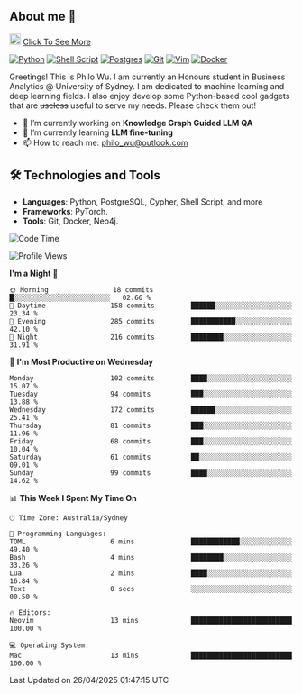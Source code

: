 ## About me 🤗

<a href="#"><img src="https://media.giphy.com/media/hvRJCLFzcasrR4ia7z/giphy.gif" width="20px" height="20px"></a> [Click To See More](https://codeboyphilo.github.io)

[![Python](https://img.shields.io/badge/python-3670A0?style=for-the-badge&logo=python&logoColor=ffdd54)](#)
[![Shell Script](https://img.shields.io/badge/shell_script-%23121011.svg?style=for-the-badge&logo=gnu-bash&logoColor=white)](#)
[![Postgres](https://img.shields.io/badge/postgres-%23316192.svg?style=for-the-badge&logo=postgresql&logoColor=white)](#)
[![Git](https://img.shields.io/badge/git-%23F05033.svg?style=for-the-badge&logo=git&logoColor=white)](#)
[![Vim](https://img.shields.io/badge/VIM-%2311AB00.svg?style=for-the-badge&logo=vim&logoColor=white)](#)
[![Docker](https://img.shields.io/badge/docker-%230db7ed.svg?style=for-the-badge&logo=docker&logoColor=white)](#)

Greetings! This is Philo Wu. I am currently an Honours student in Business Analytics \@ University of Sydney. I am dedicated to machine learning and deep learning fields. I also enjoy develop some Python-based cool gadgets that are ~~useless~~ useful to serve my needs. Please check them out!

- 🔭 I’m currently working on **Knowledge Graph Guided LLM QA**
- 🌱 I’m currently learning **LLM fine-tuning**
- 📫 How to reach me: philo_wu@outlook.com

## 🛠 Technologies and Tools
- **Languages**: Python, PostgreSQL, Cypher, Shell Script, and more
- **Frameworks**: PyTorch.
- **Tools**: Git, Docker, Neo4j.

<!--START_SECTION:waka-->
![Code Time](http://img.shields.io/badge/Code%20Time-749%20hrs%2050%20mins-blue)

![Profile Views](http://img.shields.io/badge/Profile%20Views-0-blue)

**I'm a Night 🦉** 

```text
🌞 Morning                18 commits          █░░░░░░░░░░░░░░░░░░░░░░░░   02.66 % 
🌆 Daytime                158 commits         ██████░░░░░░░░░░░░░░░░░░░   23.34 % 
🌃 Evening                285 commits         ███████████░░░░░░░░░░░░░░   42.10 % 
🌙 Night                  216 commits         ████████░░░░░░░░░░░░░░░░░   31.91 % 
```
📅 **I'm Most Productive on Wednesday** 

```text
Monday                   102 commits         ████░░░░░░░░░░░░░░░░░░░░░   15.07 % 
Tuesday                  94 commits          ███░░░░░░░░░░░░░░░░░░░░░░   13.88 % 
Wednesday                172 commits         ██████░░░░░░░░░░░░░░░░░░░   25.41 % 
Thursday                 81 commits          ███░░░░░░░░░░░░░░░░░░░░░░   11.96 % 
Friday                   68 commits          ███░░░░░░░░░░░░░░░░░░░░░░   10.04 % 
Saturday                 61 commits          ██░░░░░░░░░░░░░░░░░░░░░░░   09.01 % 
Sunday                   99 commits          ████░░░░░░░░░░░░░░░░░░░░░   14.62 % 
```


📊 **This Week I Spent My Time On** 

```text
🕑︎ Time Zone: Australia/Sydney

💬 Programming Languages: 
TOML                     6 mins              ████████████░░░░░░░░░░░░░   49.40 % 
Bash                     4 mins              ████████░░░░░░░░░░░░░░░░░   33.26 % 
Lua                      2 mins              ████░░░░░░░░░░░░░░░░░░░░░   16.84 % 
Text                     0 secs              ░░░░░░░░░░░░░░░░░░░░░░░░░   00.50 % 

🔥 Editors: 
Neovim                   13 mins             █████████████████████████   100.00 % 

💻 Operating System: 
Mac                      13 mins             █████████████████████████   100.00 % 
```


 Last Updated on 26/04/2025 01:47:15 UTC
<!--END_SECTION:waka-->
